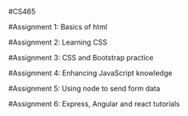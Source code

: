 #CS465

#Assignment 1:
Basics of  html

#Assignment 2:
Learning CSS

#Assignment 3: 
CSS and Bootstrap practice

#Assignment 4: 
Enhancing JavaScript knowledge 

#Assignment 5: 
Using node to send form data

#Assignment 6: 
Express, Angular and react tutorials